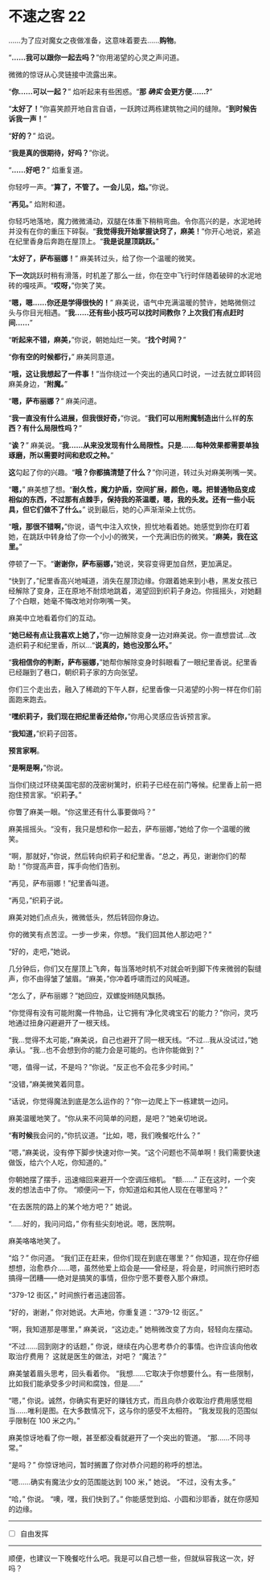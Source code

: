 # 不速之客 22

……为了应对魔女之夜做准备，这意味着要去……**购物**。

“**……我可以跟你一起去吗？**”你用渴望的心灵之声问道。

微微的惊讶从心灵链接中流露出来。

“**你……可以一起？**” 焰听起来有些困惑。“**那 _确实_ 会更方便……?**”

“**太好了！**”你喜笑颜开地自言自语，一跃跨过两栋建筑物之间的缝隙。“**到时候告诉我一声！**”

“**好的？**” 焰说。

“**我是真的很期待，好吗？**”你说。

“**……好吧？**” 焰重复道。

你轻哼一声。“**算了，不管了。一会儿见，焰。**”你说。

“**再见。**” 焰附和道。

你轻巧地落地，魔力微微涌动，双腿在体重下稍稍弯曲。令你高兴的是，水泥地砖并没有在你的重压下碎裂。“**我觉得我开始掌握诀窍了，麻美！**”你开心地说，紧追在纪里香身后奔跑在屋顶上。“**我是说屋顶跳跃。**”

“**太好了，萨布丽娜！**” 麻美转过头，给了你一个温暖的微笑。

**下一次**跳跃时稍有滑落，时机差了那么一丝，你在空中飞行时伴随着破碎的水泥地砖的嘎吱声。“**哎呀，**”你笑了笑。

“**嗯，嗯......你还是学得很快的！**” 麻美说，语气中充满温暖的赞许，她略微侧过头与你目光相遇。“**我......还有些小技巧可以找时间教你？上次我们有点赶时间......**”

“**听起来不错，麻美，**”你说，朝她灿烂一笑。“**找个时间？**”

“**你有空的时候都行，**” 麻美同意道。

“**哦，这让我想起了一件事！**”当你绕过一个突出的通风口时说，一过去就立即转回麻美身边，“**附魔。**”

“**嗯，萨布丽娜？**” 麻美问道。

“**我一直没有什么进展，但我很好奇，**”你说。“**我们可以用附魔制造出**什么样**的东西？有什么局限性吗？**”

“**诶？**” 麻美说。“**我......从来没发现有什么局限性。只是......每种效果都需要单独琢磨，所以需要时间和悲叹之种。**”

**这**勾起了你的兴趣。“**哦？你都搞清楚了什么？**”你问道，转过头对麻美咧嘴一笑。

“**嗯，**” 麻美想了想。“**耐久性，魔力护盾，空间扩展，颜色，嗯。把普通物品变成相似的东西，不过那有点棘手，保持我的茶温暖，嗯，我的头发。还有一些小玩具，但它们做不了什么。**” 说到最后，她的心声渐渐染上忧伤。

“**哦，那很不错啊，**”你说，语气中注入欢快，担忧地看着她。她感觉到你在盯着她，在跳跃中转身给了你一个小小的微笑，一个充满旧伤的微笑。“**麻美，我在这里。**”

停顿了一下。“**谢谢你，萨布丽娜，**”她说，笑容变得更加自然，更加满足。

“快到了，”纪里香高兴地喊道，消失在屋顶边缘。你跟着她来到小巷，黑发女孩已经解除了变身，正在原地不耐烦地跳着，渴望回到织莉子身边。你摇摇头，对她翻了个白眼，她毫不悔改地对你咧嘴一笑。

麻美中立地看着你们的互动。  

“**她已经有点让我喜欢上她了，**”你一边解除变身一边对麻美说。你一直想尝试...改造织莉子和纪里香，所以...“**说真的，她也没那么坏。**” 

“**我相信你的判断，萨布丽娜，**”她帮你解除变身时斜眼看了一眼纪里香说。纪里香已经蹦到了巷口，朝织莉子家的方向张望。  

你们三个走出去，融入了稀疏的下午人群，纪里香像一只渴望的小狗一样在你们前面跑来跑去。

“**嘿织莉子，我们现在把纪里香还给你，**”你用心灵感应告诉预言家。  

“**我知道，**”织莉子回答。 

**预言家啊**。

“**是啊是啊，**”你说。

当你们绕过环绕美国宅邸的茂密树篱时，织莉子已经在前门等候。纪里香上前一把抱住预言家。“织莉**子**。”  

你瞥了麻美一眼。“你这里还有什么事要做吗？”

麻美摇摇头。“没有，我只是想和你一起去，萨布丽娜，”她给了你一个温暖的微笑。

“啊，那就好，”你说，然后转向织莉子和纪里香。“总之，再见，谢谢你们的帮助！”你提高声音，挥手向他们告别。

“再见，萨布丽娜！”纪里香叫道。  

“再见，”织莉子说。

麻美对她们点点头，微微低头，然后转回你身边。

你的微笑有点苦涩。一步一步来，你想。“我们回其他人那边吧？”

“好的，走吧，”她说。

几分钟后，你们又在屋顶上飞奔，每当落地时机不对就会听到脚下传来微弱的裂缝声，你不由得皱了皱眉。“麻美，”你冲着呼啸而过的风喊道。  

“怎么了，萨布丽娜？”她回应，双螺旋辫随风飘扬。

“你觉得有没有可能附魔一件物品，让它拥有'净化灵魂宝石'的能力？”你问，灵巧地通过扭身闪避避开了一根天线。

“我...觉得不太可能，”麻美说，自己也避开了同一根天线。“不过...我从没试过，”她承认。“我...也不会想到你的能力会是可能的。也许你能做到？”

“嗯，值得一试，不是吗？”你说。“反正也不会花多少时间。” 

“没错，”麻美微笑着同意。

“话说，你觉得魔法到底是怎么运作的？”你一边爬上下一栋建筑一边问。

麻美温暖地笑了。“你从来不问简单的问题，是吧？”她亲切地说。 

“**有时候**我会问的，”你抗议道。“比如，嗯，我们晚餐吃什么？”

“嗯，”麻美说，没有停下脚步快速对你一笑。“这个问题也不简单啊！我们需要快速做饭，给六个人吃，你知道的。”

你朝她摆了摆手，迅速缩回来避开一个空调压缩机。 “额......”  正在这时，一个突发的想法击中了你。 “顺便问一下，你知道焰和其他人现在在哪里吗？”

“在去医院的路上的某个地方吧？”  她说。

“......好的，我问问焰，”  你有些尖刻地说。嗯，医院啊。

麻美咯咯地笑了。

“焰？”  你问道。 “我们正在赶来，但你们现在到底在哪里？”  你知道，现在你仔细想想，治愈恭介......嗯，虽然他爱上焰会是——曾经是，将会是，时间旅行把时态搞得一团糟——绝对是搞笑的事情，但你宁愿不要卷入那个麻烦。

“379-12 街区，”  时间旅行者迅速回答。

“好的，谢谢，”  你对她说。大声地，你重复道：“379-12 街区。”

“啊，我知道那是哪里，”  麻美说，“这边走。”  她稍微改变了方向，轻轻向左摆动。

“不过......回到刚才的话题，”  你说，继续在内心思考恭介的事情。也许应该向他收取治疗费用？  这就是医生的做法，对吧？  “魔法？”

麻美皱着眉头思考，回头看着你。 “我想......它取决于你想要什么。有一些限制，比如我们能承受多少时间和腐蚀，但是......”

“嗯，”  你说。诚然，你确实有更好的赚钱方式，而且向恭介收取治疗费用感觉相当......唯利是图。在大多数情况下，这与你的感受不太相符。 “我发现我的范围似乎限制在 100 米之内。”

麻美惊讶地看了你一眼，甚至都没看就避开了一个突出的管道。 “那......不同寻常。”

“是吗？”  你惊讶地问，暂时搁置了你对恭介问题的称呼的想法。

“嗯......确实有魔法少女的范围能达到 100 米，”  她说。 “不过，没有太多。”

“哈，”  你说。 “噢，嘿，我们快到了。”  你能感觉到焰、小圆和沙耶香，就在你感知的边缘。

---

- [ ] 自由发挥

---

顺便，也建议一下晚餐吃什么吧。我是可以自己想一些，但就纵容我这一次，好吗？
